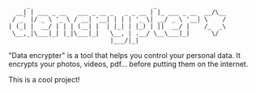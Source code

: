 ```
     _                                  _                   
  __| | ___ _ __   ___ _ __ _   _ _ __ | |_ ___ _ __  __/\__
 / _` |/ _ \ '_ \ / __| '__| | | | '_ \| __/ _ \ '__| \    /
| (_| |  __/ | | | (__| |  | |_| | |_) | ||  __/ |    /_  _\
 \__,_|\___|_| |_|\___|_|   \__, | .__/ \__\___|_|      \/  
                            |___/|_|                        
```

"Data encrypter" is a tool that helps you control your personal data.
It encrypts your photos, videos, pdf… before putting them on the internet.


This is a cool project!